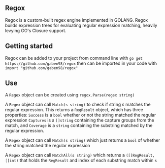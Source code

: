 ## Regox

Regox is a custom-built regex engine implemented in GOLANG.  Regox builds expression trees for evaluating regular expression matching, heavily levying GO's Closure support.  

## Getting started

Regox can be added to your project from command line with 
`go get https://github.com/gaben98/regox`
then can be imported in your code with
`import "github.com/gaben98/regox"`

## Use

A `Regex` object can be created using `regox.Parse(regex string)`

A `Regex` object can call `Match(s string)` to check if string s matches the regular expression.  This returns a `RegResult` object, which has three properties:
`Success` is a `bool` whether or not the string matched the regular expression
`Captures` is a `[]string` containing the capture groups from the match, and
`Coverage` is a `string` containing the substring matched by the regular expression.

A `Regex` object can call `Match(s string)` which just returns a `bool` of whether the string matched the regular expression

A `Regex` object can call `MatchAll(s string)` which returns a `([]RegResult, []int)` that holds the `RegResult` and index of each substring match within `s`
